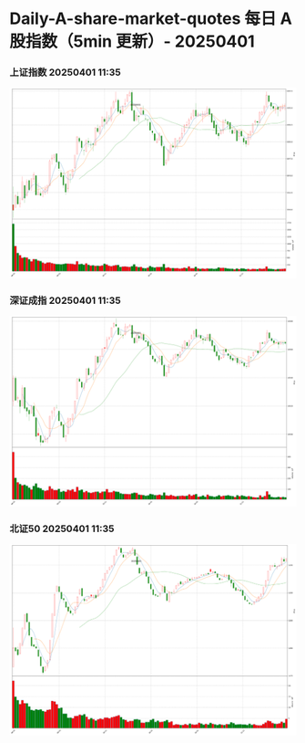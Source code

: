 
# Daily-A-share-market-quotes 每日 A 股指数（5min 更新）- 20250401

### 上证指数 20250401 11:35
![](./fig/2025/4/20250401-sh000001.png)

### 深证成指 20250401 11:35
![](./fig/2025/4/20250401-sz399001.png)

### 北证50 20250401 11:35
![](./fig/2025/4/20250401-bj899050.png)
